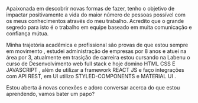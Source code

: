
Apaixonada em descobrir novas formas de fazer, tenho o objetivo de impactar positivamente a vida do maior número de pessoas possível com os meus conhecimentos através do meu trabalho. Acredito que o grande segredo para isto é o trabalho em equipe baseado em muita comunicação e confiança mútua.

Minha trajetória acadêmica e profissional são provas de que estou sempre em movimento , estudei administração de empresas por 8 anos e atuei na área por 3, atualmente em trasição de carreira estou cursando na Labenu o curso de Desenvolvimento web full stack e hoje domino HTML CSS E JAVASCRIPT , além de utilizar a framework REACT JS e faço integrações com API REST, em UI utilizo STYLED-COMPONENTS e MATERIAL UI . 

Estou aberta á novas conexões e adoro conversar acerca do que estou aprendendo, vamos bater um papo?

